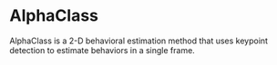 # AlphaClass
AlphaClass is a 2-D behavioral estimation method that uses keypoint detection to estimate behaviors in a single frame.
